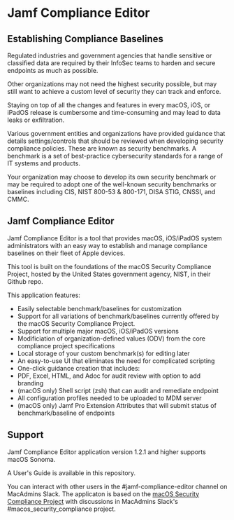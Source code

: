 # Jamf Compliance Editor

## Establishing Compliance Baselines

Regulated industries and government agencies that handle sensitive or classified data are required by their InfoSec teams to harden and secure endpoints as much as possible.

Other organizations may not need the highest security possible, but may still want to achieve a custom level of security they can track and enforce.

Staying on top of all the changes and features in every macOS, iOS, or iPadOS release is cumbersome and time-consuming and may lead to data leaks or exfiltration.

Various government entities and organizations have provided guidance that details settings/controls that should be reviewed when developing security compliance policies. These are known as security benchmarks. A benchmark is a set of best-practice cybersecurity standards for a range of IT systems and products.

Your organization may choose to develop its own security benchmark or may be required to adopt one of the well-known security benchmarks or baselines including CIS, NIST 800-53 & 800-171, DISA STIG, CNSSI, and CMMC.

## Jamf Compliance Editor

Jamf Compliance Editor is a tool that provides macOS, iOS/iPadOS system administrators with an easy way to establish and manage compliance baselines on their fleet of Apple devices.

This tool is built on the foundations of the macOS Security Compliance Project, hosted by the United States government agency, NIST, in their Github repo.

This application features:

* Easily selectable benchmark/baselines for customization
* Support for all variations of benchmark/baselines currently offered by the macOS Security Compliance Project.
* Support for multiple major macOS, iOS/iPadOS versions
* Modificiation of organization-defined values (ODV) from the core compliance project specifications
* Local storage of your custom benchmark(s) for editing later
* An easy-to-use UI that eliminates the need for complicated scripting
* One-click guidance creation that includes:
* PDF, Excel, HTML, and Adoc for audit review with option to add branding
* (macOS only) Shell script (zsh) that can audit and remediate endpoint
* All configuration profiles needed to be uploaded to MDM server
* (macOS only) Jamf Pro Extension Attributes that will submit status of benchmark/baseline of endpoints

## Support

Jamf Compliance Editor application version 1.2.1 and higher supports macOS Sonoma.

A User's Guide is available in this repository. 

You can interact with other users in the #jamf-compliance-editor channel on MacAdmins Slack. The applicaton is based on the [macOS Security Compliance Project](https://github.com/usnistgov/macos_security) with discussions in MacAdmins Slack's #macos_security_compliance project. 